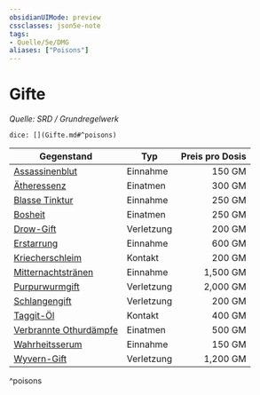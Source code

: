 ```yaml
---
obsidianUIMode: preview
cssclasses: json5e-note
tags:
- Quelle/5e/DMG
aliases: ["Poisons"]
---
```

# Gifte
*Quelle: SRD / Grundregelwerk*

`dice: [](Gifte.md#^poisons)`

| Gegenstand                                          | Typ        | Preis pro Dosis |
| --------------------------------------------------- | ---------- | ---------------:|
| [Assassinenblut](../Gegenstände/Assassinenblut.md)                 | Einnahme   |          150 GM |
| [Ätheressenz](../Gegenstände/essence-of-ether.md)                  | Einatmen   |          300 GM |
| [Blasse Tinktur](../Gegenstände/pale-tincture.md)                  | Einnahme   |          250 GM |
| [Bosheit](../Gegenstände/malice.md)                                | Einatmen   |          250 GM |
| [Drow-Gift](../Gegenstände/drow-poison.md)                         | Verletzung |          200 GM |
| [Erstarrung](../Gegenstände/torpor.md)                             | Einnahme   |          600 GM |
| [Kriecherschleim](../Gegenstände/Kriecherschleim-WIP.md)           | Kontakt    |          200 GM |
| [Mitternachtstränen](../Gegenstände/midnight-tears.md)             | Einnahme   |        1,500 GM |
| [Purpurwurmgift](../Gegenstände/purple-worm-poison.md)             | Verletzung |        2,000 GM |
| [Schlangengift](../Gegenstände/serpent-venom.md)                   | Verletzung |          200 GM |
| [Taggit-Öl](../Gegenstände/oil-of-taggit.md)                       | Kontakt    |          400 GM |
| [Verbrannte Othurdämpfe](../Gegenstände/Verbrannte-Othurdämpfe.md) | Einatmen   |          500 GM |
| [Wahrheitsserum](../Gegenstände/truth-serum.md)                    | Einnahme   |          150 GM |
| [Wyvern-Gift](../Gegenstände/wyvern-poison.md)                     | Verletzung |        1,200 GM |
^poisons
